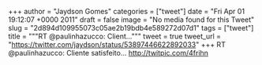 
+++
author = "Jaydson Gomes"
categories = ["tweet"]
date = "Fri Apr 01 19:12:07 +0000 2011"
draft = false
image = "No media found for this Tweet"
slug = "2d894d109955073c05ae2b19bdb4e589272d07d1"
tags = ["tweet"]
title = """RT @paulinhazucco: Client..."""
tweet = true
tweet_url = "https://twitter.com/jaydson/status/53897446622892033"
+++
RT @paulinhazucco: Cliente satisfeito... http://twitpic.com/4frihn
